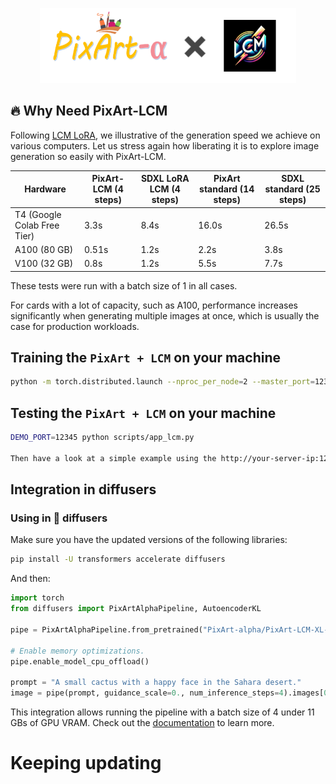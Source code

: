 <!--Copyright 2023 The Huawei Noah’s Ark Lab Team. All rights reserved.

Licensed under the Apache License, Version 2.0 (the "License"); you may not use this file except in compliance with
the License. You may obtain a copy of the License at

http://www.apache.org/licenses/LICENSE-2.0

Unless required by applicable law or agreed to in writing, software distributed under the License is distributed on
an "AS IS" BASIS, WITHOUT WARRANTIES OR CONDITIONS OF ANY KIND, either express or implied. See the License for the
specific language governing permissions and limitations under the License.
-->

<p align="center">
  <img src="https://raw.githubusercontent.com/PixArt-alpha/PixArt-alpha.github.io/master/static/images/pixart-lcm2.png"  height=120>
</p>

## 🔥 Why Need PixArt-LCM
Following [LCM LoRA](https://huggingface.co/blog/lcm_lora), we illustrative of the generation speed we achieve on various computers. Let us stress again how liberating it is to explore image generation so easily with PixArt-LCM.

| Hardware                    | PixArt-LCM (4 steps) | SDXL LoRA LCM (4 steps) | PixArt standard (14 steps) | SDXL standard (25 steps) |
|-----------------------------|----------------------|-------------------------|----------------------------|---------------------------|
| T4 (Google Colab Free Tier) | 3.3s                 | 8.4s                    | 16.0s                      | 26.5s                     |
| A100 (80 GB)                | 0.51s                | 1.2s                    | 2.2s                       | 3.8s                      |
| V100 (32 GB)                | 0.8s                 | 1.2s                    | 5.5s                       | 7.7s                      |

These tests were run with a batch size of 1 in all cases.

For cards with a lot of capacity, such as A100, performance increases significantly when generating multiple images at once, which is usually the case for production workloads.

## Training the `PixArt + LCM` on your machine

```bash
python -m torch.distributed.launch --nproc_per_node=2 --master_port=12345 train_scripts/train_pixart_lcm.py configs/pixart_config/PixArt_xl2_img1024_lcm.py --work-dir output/train_pixart-lcm
```

## Testing the `PixArt + LCM` on your machine

```bash
DEMO_PORT=12345 python scripts/app_lcm.py

Then have a look at a simple example using the http://your-server-ip:12345
```

## Integration in diffusers
### Using in 🧨 diffusers

Make sure you have the updated versions of the following libraries:

```bash
pip install -U transformers accelerate diffusers
```

And then:

```python
import torch
from diffusers import PixArtAlphaPipeline, AutoencoderKL

pipe = PixArtAlphaPipeline.from_pretrained("PixArt-alpha/PixArt-LCM-XL-2-1024-MS", torch_dtype=torch.float16, use_safetensors=True)

# Enable memory optimizations.
pipe.enable_model_cpu_offload()

prompt = "A small cactus with a happy face in the Sahara desert."
image = pipe(prompt, guidance_scale=0., num_inference_steps=4).images[0]
```

This integration allows running the pipeline with a batch size of 4 under 11 GBs of GPU VRAM. 
Check out the [documentation](https://huggingface.co/docs/diffusers/main/en/api/pipelines/pixart) to learn more.

# Keeping updating